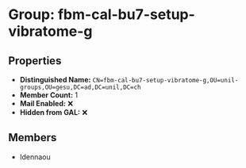 # Group: fbm-cal-bu7-setup-vibratome-g

## Properties

- **Distinguished Name:** `CN=fbm-cal-bu7-setup-vibratome-g,OU=unil-groups,OU=gesu,DC=ad,DC=unil,DC=ch`
- **Member Count:** 1
- **Mail Enabled:** ❌
- **Hidden from GAL:** ❌

## Members

- ldennaou
